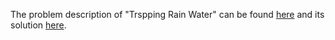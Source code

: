 The problem description of "Trspping Rain Water" can be found [here](https://leetcode.com/problems/trapping-rain-water/) and its solution [here](https://github.com/aurimas13/LeetCode-HR-MAANG/blob/main/LeetCode/Java%20Solutions/Trapping%20Rain%20Water/trapping.java).
